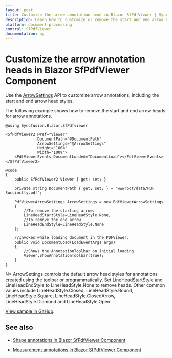 ```yaml
---
layout: post
title: Customize the arrow annotation head in Blazor SfPdfViewer | Syncfusion
description: Learn how to customize or remove the start and end arrow heads in the Syncfusion Blazor SfPdfViewer using ArrowSettings and LineHeadStyle.
platform: document-processing
control: SfPdfViewer
documentation: ug
---
```


# Customize the arrow annotation heads in Blazor SfPdfViewer Component

Use the [ArrowSettings](https://help.syncfusion.com/cr/blazor/Syncfusion.Blazor.SfPdfViewer.PdfViewerArrowSettings.html) API to customize arrow annotations, including the start and end arrow head styles.

The following example shows how to remove the start and end arrow heads for arrow annotations.

```cshtml
@using Syncfusion.Blazor.SfPdfviewer

<SfPdfViewer2 @ref="Viewer"
              DocumentPath="@DocumentPath"
              ArrowSettings="@ArrowSettings"
              Height="100%"
              Width="100%">
    <PdfViewerEvents DocumentLoaded="DocumentLoad"></PdfViewerEvents>
</SfPdfViewer2>

@code
{
    public SfPdfViewer2 Viewer { get; set; }

    private string DocumentPath { get; set; } = "wwwroot/data/PDF Succinctly.pdf";

    PdfViewerArrowSettings ArrowSettings = new PdfViewerArrowSettings 
    { 
        //To remove the starting arrow.
        LineHeadStartStyle=LineHeadStyle.None,
        //To remove the end arrow.
        LineHeadEndStyle=LineHeadStyle.None
    };

    //Invokes while loading document in the PDFViewer. 
    public void DocumentLoad(LoadEventArgs args)
    {
        //Shows the AnnotationToolbar on initial loading.
        Viewer.ShowAnnotationToolbar(true);        
    }
}
```

N> ArrowSettings controls the default arrow head styles for annotations created using the toolbar or programmatically. Set LineHeadStartStyle and LineHeadEndStyle to LineHeadStyle.None to remove heads. Other common values include LineHeadStyle.Closed, LineHeadStyle.Round, LineHeadStyle.Square, LineHeadStyle.ClosedArrow, LineHeadStyle.Diamond and LineHeadStyle.Open.

[View sample in GitHub](https://github.com/SyncfusionExamples/blazor-pdf-viewer-examples/tree/master/Annotations/Shapes/Remove%20arrow%20annotation%20heads).

## See also

* [Shape annotations in Blazor SfPdfViewer Component](../annotation/shape-annotation)

* [Measurement annotations in Blazor SfPdfViewer Component](../annotation/measurement-annotation)
